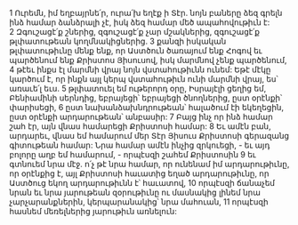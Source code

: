 1 Ուրեմն, իմ եղբայրնե՛ր, ուրա՛խ եղէք ի Տէր. նոյն բաները ձեզ գրելն ինձ համար ձանձրալի չէ, իսկ ձեզ համար մեծ ապահովութիւն է: 2 Զգուշացէ՛ք շներից, զգուշացէ՛ք չար մշակներից, զգուշացէ՛ք թլփատութեան կողմնակիցներից. 3 քանզի իսկական թլփատութիւնը մենք ենք, որ Աստծուն ծառայում ենք Հոգով եւ պարծենում ենք Քրիստոս Յիսուսով, իսկ մարմնով չենք պարծենում, 4 թէեւ ինքս էլ մարմնի վրայ նոյն վստահութիւնն ունեմ: Եթէ մէկը կարծում է, որ ինքն այլ կերպ վստահութիւն ունի մարմնի վրայ, ես՝ առաւե՛լ եւս. 5 թլփատուել եմ ութերորդ օրը, Իսրայէլի ցեղից եմ, Բենիամինի սերնդից, եբրայեցի՝ եբրայեցի ծնողներից, ըստ օրէնքի՝ փարիսեցի, 6 ըստ նախանձախնդրութեան՝ հալածում էի եկեղեցին, ըստ օրէնքի արդարութեան՝ անբասիր: 7 Բայց ինչ որ ինձ համար շահ էր, այն վնաս համարեցի Քրիստոսի համար: 8 Եւ ամէն բան, արդարեւ, վնաս եմ համարում մեր Տէր Յիսուս Քրիստոսի գերազանց գիտութեան համար: Նրա համար ամէն ինչից զրկուեցի, - եւ այդ բոլորը աղբ եմ համարում, - որպէսզի շահեմ Քրիստոսին 9 եւ գտնուեմ նրա մէջ. ո՛չ թէ նրա համար, որ ունենամ իմ արդարութիւնը, որ օրէնքից է, այլ Քրիստոսի հաւատից եղած արդարութիւնը, որ Աստծուց եկող արդարութիւնն է՝ հաւատով, 10 որպէսզի ճանաչեմ նրան եւ նրա յարութեան զօրութիւնը ու մասնակից լինեմ նրա չարչարանքներին, կերպարանակից՝ նրա մահուան, 11 որպէսզի հասնեմ մեռելներից յարութիւն առնելուն:
